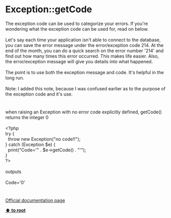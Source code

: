 # Exception::getCode




<div class="phpcode"><span class="html">
The exception code can be used to categorize your errors. If you&apos;re wondering what the exception code can be used for, read on below. <br><br>Let&apos;s say each time your application isn&apos;t able to connect to the database, you can save the error message under the error/exception code 214. At the end of the month, you can do a quick search on the error number &apos;214&apos; and find out how many times this error occurred. This makes life easier. Also, the error/exception message will give you details into what happened. <br><br>The point is to use both the exception message and code. It&apos;s helpful in the long run.<br><br>Note: I added this note, because I was confused earlier as to the purpose of the exception code and it&apos;s use.</span>
</div>
  

#


<div class="phpcode"><span class="html">
when raising an Exception with no error code explicitly defined, getCode() returns the integer 0 
<br>
<br><span class="default">&lt;?php
<br></span><span class="keyword">try {
<br>&#xA0; throw new </span><span class="default">Exception</span><span class="keyword">(</span><span class="string">&quot;no code!!&quot;</span><span class="keyword">);
<br>} catch (</span><span class="default">Exception $e</span><span class="keyword">) {
<br>&#xA0; print(</span><span class="string">&quot;Code=&apos;&quot; </span><span class="keyword">. </span><span class="default">$e</span><span class="keyword">-&gt;</span><span class="default">getCode</span><span class="keyword">() . </span><span class="string">&quot;&apos;&quot;</span><span class="keyword">);
<br>}
<br></span><span class="default">?&gt;
<br></span>
<br>outputs 
<br>
<br>Code=&apos;0&apos;</span>
</div>
  

#

[Official documentation page](https://www.php.net/manual/en/exception.getcode.php)

**[⬆ to root](/)**
